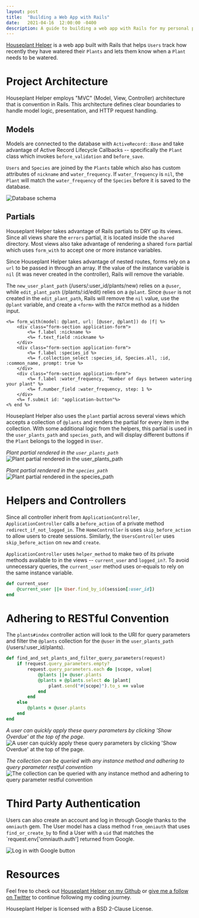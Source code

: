 ```yaml
---
layout: post
title:  "Building a Web App with Rails"
date:   2021-04-16  12:00:00 -0400
description: A guide to building a web app with Rails for my personal project, Houseplant Helper, an application designed to assist users in tracking their plant watering schedules. The article talks about MVC architecture, ActiveRecord, and the strategic implementation of partials to manage views.
---
```

[Houseplant Helper](https://github.com/karsonkalt/houseplant_helper) is a web app built with Rails that helps `Users` track how recently they have watered their `Plants` and lets them know when a `Plant` needs to be watered.

# Project Architecture
Houseplant Helper employs "MVC" (Model, View, Controller) architecture that is convention in Rails. This architecture defines clear boundaries to handle model logic, presentation, and HTTP request handling.

## Models
Models are connected to the database with `ActiveRecord::Base` and take advantage of Active Record Lifecycle Callbacks -- specifically the `Plant` class which invokes `before_validation` and `before_save`.

`Users` and `Species` are joined by the `Plants` table which also has custom attributes of `nickname` and `water_frequency`. If `water_frequency` is `nil`, the `Plant` will match the `water_frequency` of the `Species` before it is saved to the database.

![Database schema](https://dev-to-uploads.s3.amazonaws.com/uploads/articles/yfubcnh1v069wv2iuyr8.png)

## Partials
Houseplant Helper takes advantage of Rails partials to DRY up its views. Since all views share the `errors` partial, it is located inside the `shared` directory. Most views also take advantage of rendering a shared `form` partial which uses `form_with` to accept one or more instance variables.

Since Houseplant Helper takes advantage of nested routes, forms rely on a `url` to be passed in through an array. If the value of the instance variable is `nil` (it was never created in the controller), Rails will remove the variable.

The `new_user_plant_path` (/users/:user_id/plants/new) relies on a `@user`, while `edit_plant_path` (/plants/:id/edit) relies on a `@plant`. Since `@user` is not created in the `edit_plant_path`, Rails will remove the `nil` value, use the `@plant` variable, and create a `<form>` with the `PATCH` method as a hidden input.

```erb
<%= form_with(model: @plant, url: [@user, @plant]) do |f| %>
    <div class="form-section application-form">  
        <%= f.label :nickname %>
        <%= f.text_field :nickname %>
    </div>
    <div class="form-section application-form">  
        <%= f.label :species_id %>
        <%= f.collection_select :species_id, Species.all, :id, :common_name, prompt: true %>
    </div>
    <div class="form-section application-form">  
        <%= f.label :water_frequency, "Number of days between watering your plant" %>
        <%= f.number_field :water_frequency, step: 1 %>
    </div>
    <%= f.submit id: "application-button"%>
<% end %>
```

Houseplant Helper also uses the `plant` partial across several views which accepts a collection of `@plants` and renders the partial for every item in the collection. With some additional logic from the helpers, this partial is used in the `user_plants_path` and `species_path`, and will display different buttons if the `Plant` belongs to the logged in `User`.

*Plant partial rendered in the `user_plants_path`*
![Plant partial rendered in the user_plants_path](https://dev-to-uploads.s3.amazonaws.com/uploads/articles/jgsmbmupn1436kqjjo7z.png)
 
*Plant partial rendered in the `species_path`* 
![Plant partial rendered in the species_path](https://dev-to-uploads.s3.amazonaws.com/uploads/articles/xox1utgn041xomctguce.png)

# Helpers and Controllers

Since all controller inherit from `ApplicationController`, `ApplicationController` calls a `before_action` of a private method `redirect_if_not_logged_in`. The `HomeController` is uses `skip_before_action` to allow users to create sessions. Similarly, the `UsersController` uses `skip_before_action` on `new` and `create`.

`ApplicationController` uses `helper_method` to make two of its private methods available to in the views -- `current_user` and `logged_in?`. To avoid unnecessary queries, the `current_user` method uses or-equals to rely on the same instance variable.

```ruby
def current_user
    @current_user ||= User.find_by_id(session[:user_id])
end
```

# Adhering to RESTful Convention
The `plants#index` controller action will look to the URI for query parameters and filter the `@plants` collection for the `@user` in the `user_plants_path` (/users/:user_id/plants).

```ruby
def find_and_set_plants_and_filter_query_parameters(request)
    if !request.query_parameters.empty?
        request.query_parameters.each do |scope, value|
            @plants ||= @user.plants
            @plants = @plants.select do |plant|
                plant.send("#{scope}").to_s == value
            end
        end
    else
        @plants = @user.plants
    end
end
```

*A user can quickly apply these query parameters by clicking 'Show Overdue' at the top of the page.*
![A user can quickly apply these query parameters by clicking 'Show Overdue' at the top of the page.](https://dev-to-uploads.s3.amazonaws.com/uploads/articles/j3o3lewof7wmph89b70z.png)

*The collection can be queried with any instance method and adhering to query parameter restful convention*
![The collection can be queried with any instance method and adhering to query parameter restful convention](https://dev-to-uploads.s3.amazonaws.com/uploads/articles/mbd5pyucesph9i7r5eqp.png)

# Third Party Authentication
Users can also create an account and log in through Google thanks to the `omniauth` gem. The User model has a class method `from_omniauth` that uses `find_or_create_by` to find a User with a `uid` that matches the `request.env['omniauth.auth'] returned from Google.

![Log in with Google button](https://dev-to-uploads.s3.amazonaws.com/uploads/articles/u45jjkdnyoxntnx4zgic.png)

# Resources
Feel free to check out [Houseplant Helper on my Github](https://github.com/karsonkalt/houseplant_helper) or [give me a follow on Twitter](https://twitter.com/karsonkalt) to continue following my coding journey.

Houseplant Helper is licensed with a BSD 2-Clause License.

